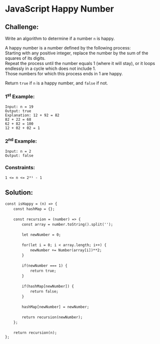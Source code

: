 # JavaScript Happy Number

## Challenge:

Write an algorithm to determine if a number `n` is happy.

A happy number is a number defined by the following process:
<br/>
Starting with any positive integer, replace the number by the sum of the squares of its digits.
<br/>
Repeat the process until the number equals 1 (where it will stay), or it loops endlessly in a cycle which does not include 1.
<br/>
Those numbers for which this process ends in 1 are happy.

Return `true` if `n` is a happy number, and `false` if not.

### 1<sup>st</sup> Example:

`Input: n = 19`
<br/>
`Output: true`
<br/>
`Explanation: 12 + 92 = 82`
<br/>
`82 + 22 = 68`
<br/>
`62 + 82 = 100`
<br/>
`12 + 02 + 02 = 1`

### 2<sup>nd</sup> Example:

`Input: n = 2`
<br/>
`Output: false`

### Constraints:

`1 <= n <= 2³¹ - 1`

## Solution:

`const isHappy = (n) => {`
<br/>
&nbsp;&nbsp;&nbsp;&nbsp;&nbsp;&nbsp;&nbsp;`const hashMap = {};`
<br/>
<br/>
&nbsp;&nbsp;&nbsp;&nbsp;&nbsp;&nbsp;&nbsp;`const recursion = (number) => {`
<br/>
&nbsp;&nbsp;&nbsp;&nbsp;&nbsp;&nbsp;&nbsp;&nbsp;&nbsp;&nbsp;&nbsp;&nbsp;&nbsp;&nbsp;`const array = number.toString().split('');`
<br/>
<br/>
&nbsp;&nbsp;&nbsp;&nbsp;&nbsp;&nbsp;&nbsp;&nbsp;&nbsp;&nbsp;&nbsp;&nbsp;&nbsp;&nbsp;`let newNumber = 0;`
<br/>
<br/>
&nbsp;&nbsp;&nbsp;&nbsp;&nbsp;&nbsp;&nbsp;&nbsp;&nbsp;&nbsp;&nbsp;&nbsp;&nbsp;&nbsp;`for(let i = 0; i < array.length; i++) {`
<br/>
&nbsp;&nbsp;&nbsp;&nbsp;&nbsp;&nbsp;&nbsp;&nbsp;&nbsp;&nbsp;&nbsp;&nbsp;&nbsp;&nbsp;&nbsp;&nbsp;&nbsp;&nbsp;&nbsp;&nbsp;&nbsp;`newNumber += Number(array[i])**2;`
<br/>
&nbsp;&nbsp;&nbsp;&nbsp;&nbsp;&nbsp;&nbsp;&nbsp;&nbsp;&nbsp;&nbsp;&nbsp;&nbsp;&nbsp;`}`
<br/>
<br/>
&nbsp;&nbsp;&nbsp;&nbsp;&nbsp;&nbsp;&nbsp;&nbsp;&nbsp;&nbsp;&nbsp;&nbsp;&nbsp;&nbsp;`if(newNumber === 1) {`
<br/>
&nbsp;&nbsp;&nbsp;&nbsp;&nbsp;&nbsp;&nbsp;&nbsp;&nbsp;&nbsp;&nbsp;&nbsp;&nbsp;&nbsp;&nbsp;&nbsp;&nbsp;&nbsp;&nbsp;&nbsp;&nbsp;`return true;`
<br/>
&nbsp;&nbsp;&nbsp;&nbsp;&nbsp;&nbsp;&nbsp;&nbsp;&nbsp;&nbsp;&nbsp;&nbsp;&nbsp;&nbsp;`}`
<br/>
<br/>
&nbsp;&nbsp;&nbsp;&nbsp;&nbsp;&nbsp;&nbsp;&nbsp;&nbsp;&nbsp;&nbsp;&nbsp;&nbsp;&nbsp;`if(hashMap[newNumber]) {`
<br/>
&nbsp;&nbsp;&nbsp;&nbsp;&nbsp;&nbsp;&nbsp;&nbsp;&nbsp;&nbsp;&nbsp;&nbsp;&nbsp;&nbsp;&nbsp;&nbsp;&nbsp;&nbsp;&nbsp;&nbsp;&nbsp;`return false;`
<br/>
&nbsp;&nbsp;&nbsp;&nbsp;&nbsp;&nbsp;&nbsp;&nbsp;&nbsp;&nbsp;&nbsp;&nbsp;&nbsp;&nbsp;`}`
<br/>
<br/>
&nbsp;&nbsp;&nbsp;&nbsp;&nbsp;&nbsp;&nbsp;&nbsp;&nbsp;&nbsp;&nbsp;&nbsp;&nbsp;&nbsp;`hashMap[newNumber] = newNumber;`
<br/>
<br/>
&nbsp;&nbsp;&nbsp;&nbsp;&nbsp;&nbsp;&nbsp;&nbsp;&nbsp;&nbsp;&nbsp;&nbsp;&nbsp;&nbsp;`return recursion(newNumber);`
<br/>
&nbsp;&nbsp;&nbsp;&nbsp;&nbsp;&nbsp;&nbsp;`};`
<br/>
<br/>
&nbsp;&nbsp;&nbsp;&nbsp;&nbsp;&nbsp;&nbsp;`return recursion(n);`
<br/>
`};`
<br/>
<br/>